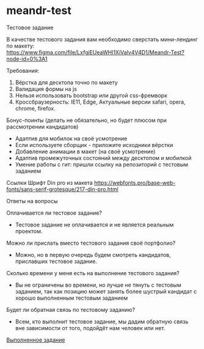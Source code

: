 # meandr-test

Тестовое задание

В качестве тестового задания вам необходимо сверстать мини-лендинг по макету:
https://www.figma.com/file/LxfgjEUeaWHI1XiValv4V4D1/Meandr-Test?node-id=0%3A1

Требования:
1. Вёрстка для десктопа точно по макету
2. Валидация формы на js
3. Нельзя использовать bootstrap или другой css-фремворк
4. Кроссбраузерность: IE11, Edge, Актуальные версии safari, opera, chrome, firefox.

Бонус-поинты
(делать не обязательно, но будет плюсом при рассмотрении кандидатов)
- Адаптив для мобилок на своё усмотрение
- Если используете сборщик - приложите исходники вёрстки
- Добавление анимации в макет (на своё усмотрение)
- Адаптив промежуточных состояний между десктопом и мобилкой
- Умение работы с гит: пришли ссылку на репозиторий с тестовым заданием

Ссылки
Шрифт Din pro из макета	
https://webfonts.pro/base-web-fonts/sans-serif-grotesque/217-din-pro.html

Ответы на вопросы

Оплачивается ли тестовое задание?
- Тестовое задание не оплачивается и не является реальным проектом.

Можно ли прислать вместо тестового задания своё портфолио?
- Можно, но в первую очередь будем смотреть кандидатов, приславших тестовое задание.

Сколько времени у меня есть на выполнение тестового задания?
- Вы не ограничены во времени, но лучше не тянуть с тестовым заданием, так как позицию может занять более шустрый кандидат с хорошо выполненным тестовым заданием

Будет ли обратная связь по тестовому заданию?
- Всем, кто выполнит тестовое задание, мы дадим обратную связь вне зависимости от того, подойдёт нам человек или нет.

[Выполненное задание](http://temp.phomka.ru/meandr/)
